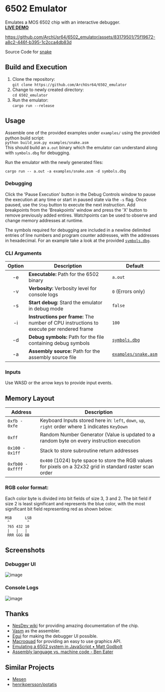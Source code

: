 # 6502 Emulator

Emulates a MOS 6502 chip with an interactive debugger.  
**[LIVE DEMO](https://archusr64.github.io/6502_emulator/)**



https://github.com/ArchUsr64/6502_emulator/assets/83179501/75f19672-a8c2-446f-b395-1c2cca4db83d



Source Code for [snake](examples/snake.asm)

## Build and Execution
1. Clone the repository:  
   `git clone https://github.com/ArchUsr64/6502_emulator`
2. Change to newly created directory:  
   `cd 6502_emulator`
3. Run the emulator:  
   `cargo run --release`
   
## Usage

Assemble one of the provided examples under `examples/` using the provided python build script:  
`python build_asm.py examples/snake.asm`  
This should build an `a.out` binary which the emulator can understand along with `symbols.dbg` for debugging.

Run the emulator with the newly generated files:

`cargo run -- a.out -a examples/snake.asm -d symbols.dbg`

### Debugging
Click the 'Pause Execution' button in the Debug Controls window to pause the execution at any time or start in paused state via the `-s` flag.
Once paused, use the `Step` button to execute the next instruction. Add breakpoints from the 'Breakpoints' window and press the 'X' button to
remove previously added entires. Watchpoints can be used to observe and change memory addresses at runtime.

The symbols required for debugging are included in a newline delimited entries of line numbers and program counter addresses, with the addresses in hexadecimal.
For an example take a look at the provided [`symbols.dbg`](./symbols.dbg).

### CLI Arguments

| Option | Description | Default |
| :--: | -- | -- |
| -e | **Executable:** Path for the 6502 binary | `a.out` |
| -v | **Verbosity:** Verbosity level for console logs | `0` (Errors only) |
| -s | **Start debug:** Stard the emulator in debug mode | `false` |
| -i | **Instructions per frame:** The number of CPU instructions to execute per rendered frame | `100` |
| -d | **Debug symbols:** Path for the file containing debug symbols | [`symbols.dbg`](./symbols.dbg) |
| -a | **Assembly source:** Path for the assembly source file | [`examples/snake.asm`](./examples/snake.asm) |
  
### Inputs
Use WASD or the arrow keys to provide input events.

## Memory Layout  
| Address | Description |
| -- | -- |
| `0xfb - 0xfe` | Keyboard Inputs stored here in: `left`, `down`, `up`, `right` order where 1 indicates `KeyDown` |
| `0xff` | Random Number Generator (Value is updated to a random byte on every instruction execution |
| `0x100 - 0x1ff` | Stack to store subroutine return addresses |
| `0xfb00 - 0xffff` | `0x400` (1024) byte space to store the RGB values for pixels on a 32x32 grid in standard raster scan order | 

### RGB color format:
Each color byte is divided into bit fields of size 3, 3 and 2. The bit field if size 2 is least significant and represents the blue color, with the most significant bit field representing red as shown below:
```f#
MSB      LSB
 ^        ^
 765 432 10
 |   |   |
 RRR GGG BB
```

## Screenshots
### Debugger UI
![image](https://github.com/ArchUsr64/6502_emulator/assets/83179501/7c077fbf-0ba2-4534-93a7-aaef24da32c0)
<br>
### Console Logs
![image](https://github.com/ArchUsr64/6502_emulator/assets/83179501/66a6e6f8-802d-4ed5-931f-bc01a5cdf2f6)

## Thanks
- [NesDev wiki](https://www.nesdev.org/) for providing amazing documentation of the chip.
- [Vasm](http://sun.hasenbraten.de/vasm/) as the assembler.
- [Egui](https://crates.io/crates/egui) for making the debugger UI possible.
- [Macroquad](https://crates.io/crates/macroquad) for providing an easy to use graphics API.
- [Emulating a 6502 system in JavaScript • Matt Godbolt](https://www.youtube.com/watch?v=7WuRq-Wmw5o)
- [Assembly language vs. machine code - Ben Eater](https://www.youtube.com/watch?v=oO8_2JJV0B4)

## Similar Projects
- [Mesen](https://www.mesen.ca/)
- [henrikpersson/potatis](https://github.com/henrikpersson/potatis)
